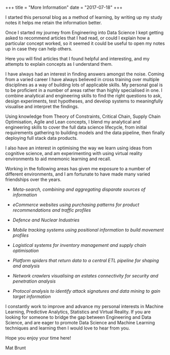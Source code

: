 +++
title = "More Information"
date = "2017-07-18"
+++

I started this personal blog as a method of learning, by writing up my study notes it helps me retain the information better.

Once I started my journey from Engineering into Data Science I kept getting asked to recommend articles that I had read, or could I explain how a particular concept worked, so it seemed it could be useful to open my notes up in case they can help others.

Here you will find articles that I found helpful and interesting, and my attempts to explain concepts as I understand them.

I have always had an interest in finding answers amongst the noise. Coming from a varied career I have always believed in cross training over multiple disciplines as a way of building lots of applicable skills. My personal goal is to be proficient in a number of areas rather than highly specialised in one. I combine analytical and engineering skills to find the right questions to ask, design experiments, test hypotheses, and develop systems to meaningfully visualise and interpret the findings.

Using knowledge from Theory of Constraints, Critical Chain, Supply Chain Optimisation, Agile and Lean concepts, I blend my analytical and engineering skills to cover the full data science lifecycle, from initial requirements gathering to building models and the data pipeline, then finally deploying full stack data products.

I also have an interest in optimising the way we learn using ideas from cognitive science, and am experimenting with using virtual reality environments to aid mnemonic learning and recall.

Working in the following areas has given me exposure to a number of different environments, and I am fortunate to have made many varied friendships over the years.

- *Meta-search, combining and aggregating disparate sources of information*

- *eCommerce websites using purchasing patterns for product recommendations and traffic profiles*

- *Defence and Nuclear Industries*

- *Mobile tracking systems using positional information to build movement profiles*

- *Logistical systems for inventory management and supply chain optimisation*

- *Platform spiders that return data to a central ETL pipeline for shaping and analysis*

- *Network crawlers visualising an estates connectivity for security and penetration analysis*

- *Protocol analysis to identify attack signatures and data mining to gain target information*

I constantly work to improve and advance my personal interests in Machine Learning, Predictive Analytics, Statistics and Virtual Reality. If you are looking for someone to bridge the gap between Engineering and Data Science, and are eager to promote Data Science and Machine Learning techniques and learning then I would love to hear from you.

Hope you enjoy your time here!

Mat Brunt